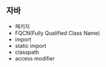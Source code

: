 ## 자바
* 패키지
* FQCN(Fully Qualified Class Name)
* import
* static import
* classpath
* access modifier
